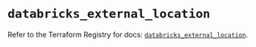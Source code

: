 # `databricks_external_location`

Refer to the Terraform Registry for docs: [`databricks_external_location`](https://registry.terraform.io/providers/databricks/databricks/1.48.2/docs/resources/external_location).
